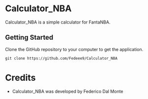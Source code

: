 # Calculator_NBA
Calculator_NBA is a simple calculator for FantaNBA.

## Getting Started
Clone the GitHub repository to your computer to get the application.

```
git clone https://github.com/Fedeee9/Calculator_NBA
```


# Credits
* Calculator_NBA was developed by Federico Dal Monte
